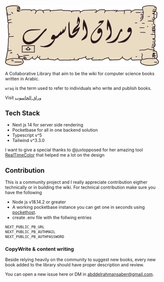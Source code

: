 ![وراق الحاسوب](app/icon.png)

A Collaborative Library that aim to be the wiki for computer science books written in Arabic.

`wraq` is the term used to refer to individuals who write and publish books. 

Visit [وراق الحاسوب](https://wraqelhasob.netlify.app/)
## Tech Stack
- Next js 14 for server side rendering 
- Pocketbase for all in one backend solution
- Typescript v^5
- Tailwind v^3.3.0

I want to give a special thanks to @juxtopposed for her amazing tool [RealTimeColor](https://www.realtimecolors.com/) that helped me a lot on the design
## Contribution
This is a community project and I really appreciate contribution eigther technically or in building the wiki.
For technical contribution make sure you have the following 
- Node js v18.14.2 or greater
- A working pocketbase instance you can get one in seconds using [pockethost](https://pockethost.io/).
- create .env file with the follwing entries
```
NEXT_PUBLIC_PB_URL
NEXT_PUBLIC_PB_AUTHMAIL
NEXT_PUBLIC_PB_AUTHPASSWORD
```

### CopyWrite & content writing
Beside relying heavily on the community to suggest new books, every new book added to the library should have proper description and review.

You can open a new issue here or DM in abddelrahmansaber@gmail.com.
